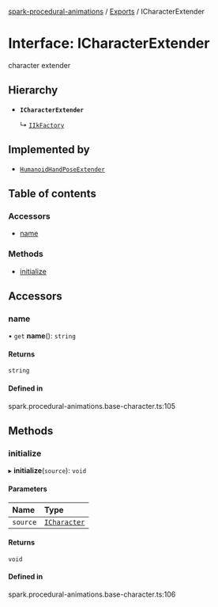 [spark-procedural-animations](../README.md) / [Exports](../modules.md) / ICharacterExtender

# Interface: ICharacterExtender

character extender

## Hierarchy

- **`ICharacterExtender`**

  ↳ [`IIkFactory`](IIkFactory.md)

## Implemented by

- [`HumanoidHandPoseExtender`](../classes/HumanoidHandPoseExtender.md)

## Table of contents

### Accessors

- [name](ICharacterExtender.md#name)

### Methods

- [initialize](ICharacterExtender.md#initialize)

## Accessors

### name

• `get` **name**(): `string`

#### Returns

`string`

#### Defined in

spark.procedural-animations.base-character.ts:105

## Methods

### initialize

▸ **initialize**(`source`): `void`

#### Parameters

| Name | Type |
| :------ | :------ |
| `source` | [`ICharacter`](ICharacter.md) |

#### Returns

`void`

#### Defined in

spark.procedural-animations.base-character.ts:106

